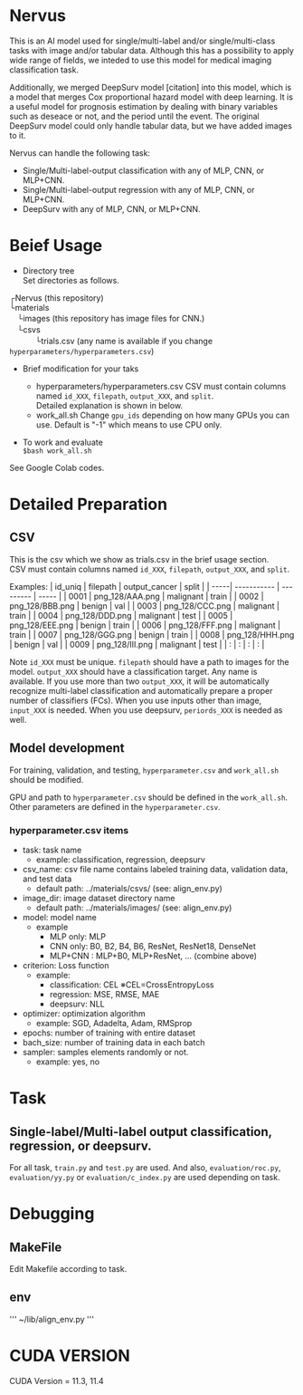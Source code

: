 # Nervus
This is an AI model used for single/multi-label and/or single/multi-class tasks with image and/or tabular data.
Although this has a possibility to apply wide range of fields, we inteded to use this model for medical imaging classification task.

Additionally, we merged DeepSurv model [citation] into this model, which is a model that merges Cox proportional hazard model with deep learning. It is a useful model for prognosis estimation by dealing with binary variables such as deseace or not, and the period until the event. The original DeepSurv model could only handle tabular data, but we have added images to it.  

Nervus can handle the following task:
- Single/Multi-label-output classification with any of MLP, CNN, or MLP+CNN.
- Single/Multi-label-output regression with any of MLP, CNN, or MLP+CNN.
- DeepSurv with any of MLP, CNN, or MLP+CNN.

# Beief Usage
- Directory tree  
Set directories as follows.  

┌Nervus (this repository)  
└materials   
　└images (this repository has image files for CNN.)  
　└csvs  
　　　 └trials.csv (any name is available if you change `hyperparameters/hyperparameters.csv`)

- Brief modification for your taks
  - hyperparameters/hyperparameters.csv
    CSV must contain columns named `id_XXX`, `filepath`, `output_XXX`, and `split`.  
    Detailed explanation is shown in below.
  - work_all.sh
    Change `gpu_ids` depending on how many GPUs you can use. Default is "-1" which means to use CPU only.

- To work and evaluate  
`$bash work_all.sh`

See Google Colab codes.

# Detailed Preparation
## CSV
This is the csv which we show as trials.csv in the brief usage section.  
CSV must contain columns named `id_XXX`, `filepath`, `output_XXX`, and `split`.

Examples:
| id_uniq | filepath | output_cancer | split |
| -----| ----------- | --------- | ----- |
| 0001 | png_128/AAA.png | malignant | train |
| 0002 | png_128/BBB.png | benign | val |
| 0003 | png_128/CCC.png | malignant | train |
| 0004 | png_128/DDD.png | malignant | test |
| 0005 | png_128/EEE.png | benign | train |
| 0006 | png_128/FFF.png | malignant | train |
| 0007 | png_128/GGG.png | benign | train |
| 0008 | png_128/HHH.png | benign | val |
| 0009 | png_128/III.png | malignant | test |
| :  | : | : | : |

Note `id_XXX` must be unique.
`filepath` should have a path to images for the model.
`output_XXX` should have a classification target. Any name is available. If you use more than two `output_XXX`, it will be automatically recognize multi-label classification and automatically prepare a proper number of classifiers (FCs). 
When you use inputs other than image, `input_XXX` is needed. 
When you use deepsurv, `periords_XXX` is needed as well.

## Model development
For training, validation, and testing, `hyperparameter.csv` and `work_all.sh` should be modified.

GPU and path to `hyperparameter.csv` should be defined in the `work_all.sh`.
Other parameters are defined in the `hyperparameter.csv`. 

### hyperparameter.csv items
- task: task name
  - example: classification, regression, deepsurv
- csv_name: csv file name contains labeled training data, validation data, and test data
  - default path: ../materials/csvs/ (see: align_env.py)
- image_dir: image dataset directory name
  - default path: ../materials/images/ (see: align_env.py)
- model: model name
  - example
    - MLP only: MLP
    - CNN only: B0, B2, B4, B6, ResNet, ResNet18, DenseNet
    - MLP+CNN : MLP+B0, MLP+ResNet, ... (combine above)
- criterion: Loss function
  - example: 
    - classification: CEL ※CEL=CrossEntropyLoss
    - regression: MSE, RMSE, MAE
    - deepsurv: NLL
- optimizer: optimization algorithm
  - example: SGD, Adadelta, Adam, RMSprop
- epochs: number of training with entire dataset 
- bach_size: number of training data in each batch
- sampler: samples elements randomly or not.
  - example: yes, no

# Task
## Single-label/Multi-label output classification, regression, or deepsurv.
For all task, `train.py` and `test.py` are used. And also, `evaluation/roc.py`, `evaluation/yy.py` or `evaluation/c_index.py` are used depending on task.


# Debugging
## MakeFile
Edit Makefile according to task.

## env
'''
~/lib/align_env.py
'''

# CUDA VERSION
CUDA Version = 11.3, 11.4
